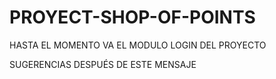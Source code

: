 # PROYECT-SHOP-OF-POINTS

HASTA EL MOMENTO VA EL MODULO LOGIN DEL PROYECTO

SUGERENCIAS DESPUÉS DE ESTE MENSAJE
